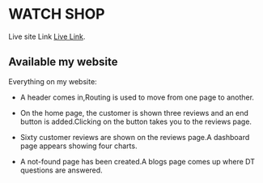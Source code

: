 # WATCH SHOP

Live site Link [Live Link](https://warm-jelly-1b5f72.netlify.app/).

## Available my website

Everything on my website:

* A header comes in,Routing is used to move from one page to another.

* On the home page, the customer is shown three reviews and an end button is added.Clicking on the button takes you to the reviews page.

* Sixty customer reviews are shown on the reviews page.A dashboard page appears showing four charts.

* A not-found page has been created.A blogs page comes up where DT questions are answered.

